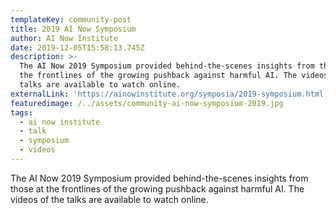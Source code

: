 ```yaml
---
templateKey: community-post
title: 2019 AI Now Symposium
author: AI Now Institute
date: 2019-12-05T15:58:13.745Z
description: >-
  The AI Now 2019 Symposium provided behind-the-scenes insights from those at
  the frontlines of the growing pushback against harmful AI. The videos of the
  talks are available to watch online. 
externalLink: 'https://ainowinstitute.org/symposia/2019-symposium.html'
featuredimage: /../assets/community-ai-now-symposium-2019.jpg
tags:
  - ai now institute
  - talk
  - symposium
  - videos
---
```

The AI Now 2019 Symposium provided behind-the-scenes insights from those at the frontlines of the growing pushback against harmful AI. The videos of the talks are available to watch online.
